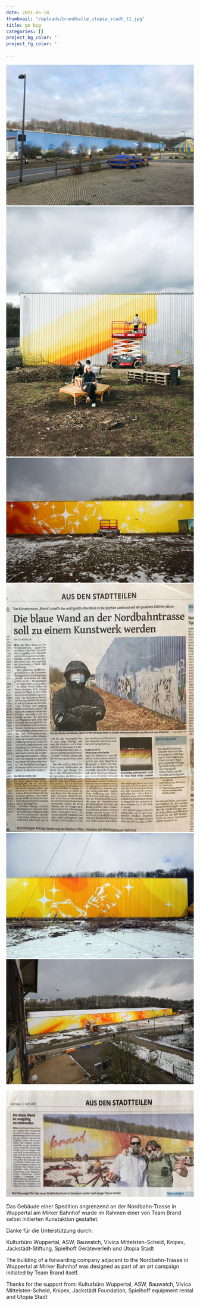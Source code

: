 ```yaml
---
date: 2021-05-18
thumbnail: "/uploads/brandhalle_utopia_stadt_t1.jpg"
title: go big
categories: []
project_bg_color: ''
project_fg_color: ''

---
```

![](/uploads/blaue_halle_ohne_brand.jpg)![](/uploads/brandhalle_utopia_stadt_making_of.jpg)![](/uploads/brandhalle_utopia_stadt_detail.jpg)![](/uploads/wz_1_brandhalle_utopia_stadt.jpg)![](/uploads/brandhalle_utopia_stadt_detail2.jpg)![](/uploads/brandhalle_utopia_stadt_t1.jpg)

![](/uploads/wz_2_brandhalle_utopia_stadt.jpg)

Das Gebäude einer Spedition angrenzend an der Nordbahn-Trasse in Wuppertal am Mirker Bahnhof wurde im Rahmen einer von Team Brand selbst initierten Kunstaktion gestaltet.

Danke für die Unterstützung durch:

Kulturbüro Wuppertal, ASW, Bauwatch, Vivica Mittelsten-Scheid, Knipex, Jackstädt-Stiftung, Spielhoff Geräteverleih und Utopia Stadt

The building of a forwarding company adjacent to the Nordbahn-Trasse in Wuppertal at Mirker Bahnhof was designed as part of an art campaign initiated by Team Brand itself.

Thanks for the support from: Kulturbüro Wuppertal, ASW, Bauwatch, Vivica Mittelsten-Scheid, Knipex, Jackstädt Foundation, Spielhoff equipment rental and Utopia Stadt